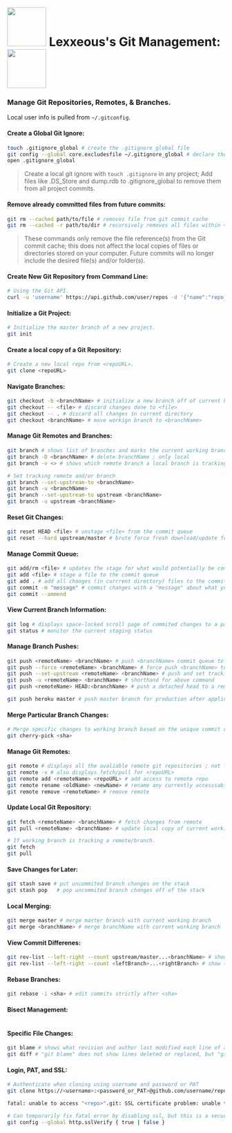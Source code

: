 <!-- Git Management -->

# <img src="../.pics/Lexxeous/lexx_headshot_clear.png" width="90px"/> Lexxeous's Git Management: <img src="../.pics/Git/github_logo.png" width="90px"/>

### Manage Git Repositories, Remotes, & Branches.

Local user info is pulled from `~/.gitconfig`.

#### Create a Global Git Ignore:
```sh
touch .gitignore_global # create the .gitignore_global file
git config --global core.excludesfile ~/.gitignore_global # declare the global .gitignore
open .gitignore_global
```
> Create a local git ignore with `touch .gitignore` in any project; Add files like .DS_Store and dump.rdb to .gitignore_global to remove them from all project commits.

#### Remove already committed files from future commits:
```sh
git rm --cached path/to/file # removes file from git commit cache
git rm --cached -r path/to/dir # recursively removes all files within <dir> from git commit cache
```
> These commands only remove the file reference(s) from the Git commit cache; this does not affect the local copies of files or directories stored on your computer. Future commits will no longer include the desired file(s) and/or folder(s).

#### Create New Git Repository from Command Line:
```sh
# Using the Git API.
curl -u 'username' https://api.github.com/user/repos -d '{"name":"repo_name"}'
```

#### Initialize a Git Project:
```sh
# Initialize the master branch of a new project.
git init 
```

#### Create a local copy of a Git Repository:
```sh
# Create a new local repo from <repoURL>.
git clone <repoURL>
```

#### Navigate Branches:
```sh
git checkout -b <branchName> # initialize a new branch off of current branch with descriptive name
git checkout -- <file> # discard changes done to <file>
git checkout -- . # discard all changes in current directory
git checkout <branchName> # move workign branch to <branchName>
```

#### Manage Git Remotes and Branches:
```sh
git branch # shows list of branches and marks the current working branch
git branch -D <branchName> # delete branchName ; only local
git branch -v <> # shows which remote branch a local branch is tracking

# Set tracking remote and/or branch
git branch --set-upstream-to <branchName>
git branch -u <branchName>
git branch --set-upstream-to upstream <branchName>
git branch -u upstream <branchName>
```

#### Reset Git Changes:
```sh
git reset HEAD <file> # unstage <file> from the commit queue
git reset --hard upstream/master # brute force fresh download/update for local repo
```

#### Manage Commit Queue:
```sh
git add/rm <file> # updates the stage for what would potentially be commited
git add <file> # stage a file to the commit queue
git add . # add all changes (in currrent directory) files to the commit queue
git commit -m "message" # commit changes with a "message" about what you did ; awaits to be pushed
git commit --ammend
```

#### View Current Branch Information:
```sh
git log # displays space-locked scroll page of commited changes to a particular branch ; press 'q' to exit ; displays <sha>
git status # monitor the current staging status
```

#### Manage Branch Pushes:
```sh
git push <remoteName> <branchName> # push <branchName> commit queue to <remoteName> repository/forkRepo ; upstream/mine
git push --force <remoteName> <branchName> # force push <branchName> to <remoteName>
git push --set-upstream <remoteName> <branchName> # push and set tracking remote/branch ; must be on first push
git push -u <remoteName> <branchName> # shorthand for above command
git push <remoteName> HEAD:<branchName> # push a detached head to a remote branch

git push heroku master # push master branch for production after application setup
```

#### Merge Particular Branch Changes:
```sh
# Merge specific changes to working branch based on the unique commit code <sha>.
git cherry-pick <sha> 
```

#### Manage Git Remotes:
```sh
git remote # displays all the avaliable remote git repositories ; not local
git remote -v # also displays fetch/pull for <repoURL>
git remote add <remoteName> <repoURL> # add access to remote repo
git remote rename <oldName> <newName> # rename any currently accesssable remote repo
git remote remove <remoteName> # remove remote
```

#### Update Local Git Repository:
```sh
git fetch <remoteName> <branchName> # fetch changes from remote
git pull <remoteName> <branchName> # update local copy of current working branch

# If working branch is tracking a remote/branch.
git fetch
git pull
```

#### Save Changes for Later:
```sh
git stash save # put uncommited branch changes on the stack
git stash pop	# pop uncommited branch changes off of the stack
```

#### Local Merging:
```sh
git merge master # merge master branch with current working branch
git merge <branchName> # merge branchName with current working branch
```

#### View Commit Differenes:
```sh
git rev-list --left-right --count upstream/master...<branchName> # show the commit difference count between upstream/master and branchName
git rev-list --left-right --count <leftBranch>...<rightBranch> # show the commit difference count between leftBranch and rightBranch
```

#### Rebase Branches:
```sh
git rebase -i <sha> # edit commits strictly after <sha>
```

#### Bisect Management:
```sh

```


#### Specific File Changes:
```sh
git blame # shows what revision and author last modified each line of a committed file
git diff # "git blame" does not show lines deleted or replaced, but "git diff" does
```

#### Login, PAT, and SSL:
```sh
# Authenticate when cloning using username and password or PAT
git clone https://<username>:<password_or_PAT>@github.com/username/repository.git

fatal: unable to access "<repo>".git: SSL certificate problem: unable to get local issuer certificate

# Can temporarily fix fatal error by disabling ssl, but this is a security risk, re-enable ASAP
git config --global http.sslVerify { true | false }
```